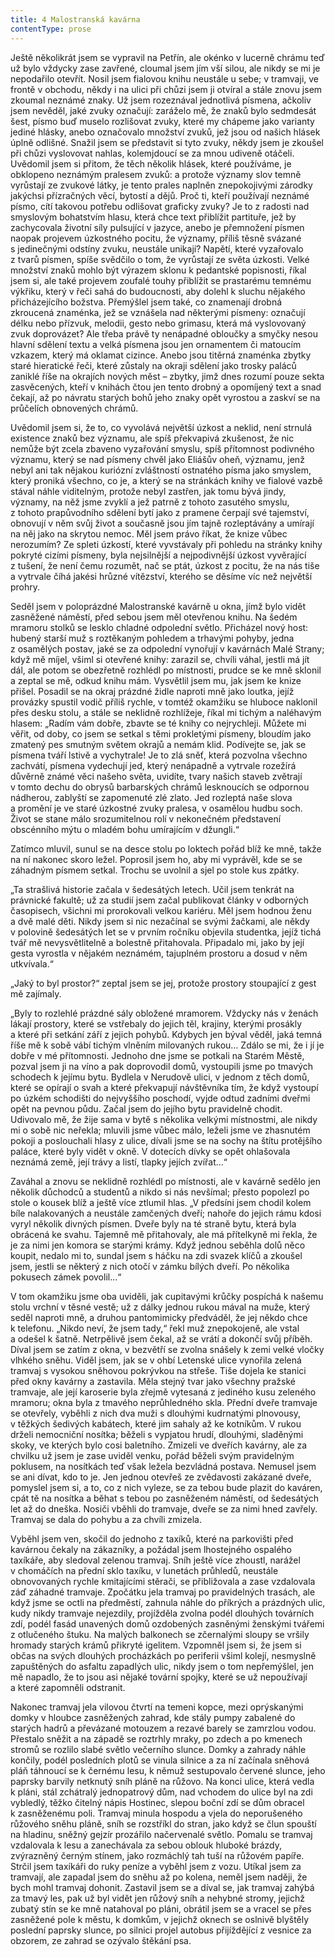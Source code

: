 ```yaml
---
title: 4 Malostranská kavárna
contentType: prose
---
```


<section>

Ještě několikrát jsem se vypravil na Petřín, ale okénko v lucerně chrámu teď už bylo vždycky zase zavřené, cloumal jsem jím vší silou, ale nikdy se mi je nepodařilo otevřít. Nosil jsem fialovou knihu neustále u sebe; v tramvaji, ve frontě v obchodu, někdy i na ulici při chůzi jsem ji otvíral a stále znovu jsem zkoumal neznámé znaky. Už jsem rozeznával jednotlivá písmena, ačkoliv jsem nevěděl, jaké zvuky označují: zaráželo mě, že znaků bylo sedmdesát šest, písmo buď muselo rozlišovat zvuky, které my chápeme jako varianty jediné hlásky, anebo označovalo množství zvuků, jež jsou od našich hlásek úplně odlišné. Snažil jsem se představit si tyto zvuky, někdy jsem je zkoušel při chůzi vyslovovat nahlas, kolemjdoucí se za mnou udiveně otáčeli. Uvědomil jsem si přitom, že těch několik hlásek, které používáme, je obklopeno neznámým pralesem zvuků: a protože významy slov temně vyrůstají ze zvukové látky, je tento prales naplněn znepokojivými zárodky jakýchsi přízračných věcí, bytostí a dějů. Proč ti, kteří používají neznámé písmo, cítí takovou potřebu odlišovat graficky zvuky? Je to z radosti nad smyslovým bohatstvím hlasu, která chce text přiblížit partituře, jež by zachycovala životní síly pulsující v jazyce, anebo je přemnožení písmen naopak projevem úzkostného pocitu, že významy, příliš těsně svázané s jedinečnými odstíny zvuku, neustále unikají? Napětí, které vyzařovalo z tvarů písmen, spíše svědčilo o tom, že vyrůstají ze světa úzkosti. Velké množství znaků mohlo být výrazem sklonu k pedantské popisnosti, říkal jsem si, ale také projevem zoufalé touhy přiblížit se prastarému temnému výkřiku, který v řeči sahá do budoucnosti, aby dolehl k sluchu nějakého přicházejícího božstva. Přemýšlel jsem také, co znamenají drobná zkroucená znaménka, jež se vznášela nad některými písmeny: označují délku nebo přízvuk, melodii, gesto nebo grimasu, která má vyslovovaný zvuk doprovázet? Ale třeba právě ty nenápadné obloučky a smyčky nesou hlavní sdělení textu a velká písmena jsou jen ornamentem či matoucím vzkazem, který má oklamat cizince. Anebo jsou titěrná znaménka zbytky staré hieratické řeči, které zůstaly na okraji sdělení jako trosky paláců zaniklé říše na okrajích nových měst – zbytky, jimž dnes rozumí pouze sekta zasvěcených, kteří v knihách čtou jen tento drobný a opomíjený text a snad čekají, až po návratu starých bohů jeho znaky opět vyrostou a zaskví se na průčelích obnovených chrámů.

Uvědomil jsem si, že to, co vyvolává největší úzkost a neklid, není strnulá existence znaků bez významu, ale spíš překvapivá zkušenost, že nic nemůže být zcela zbaveno vyzařování smyslu, spíš přítomnost podivného významu, který se nad písmeny chvěl jako Eliášův oheň, významu, jenž nebyl ani tak nějakou kuriózní zvláštností ostnatého písma jako smyslem, který proniká všechno, co je, a který se na stránkách knihy ve fialové vazbě stával náhle viditelným, protože nebyl zastřen, jak tomu bývá jindy, významy, na něž jsme zvyklí a jež patrně z tohoto zasutého smyslu, z tohoto prapůvodního sdělení bytí jako z pramene čerpají své tajemství, obnovují v něm svůj život a současně jsou jím tajně rozleptávány a umírají na něj jako na skrytou nemoc. Měl jsem právo říkat, že knize vůbec nerozumím? Ze spleti úzkostí, které vyvstávaly při pohledu na stránky knihy pokryté cizími písmeny, byla nejsilnější a nejpodivnější úzkost vyvěrající z tušení, že není čemu rozumět, nač se ptát, úzkost z pocitu, že na nás tiše a vytrvale číhá jakési hrůzné vítězství, kterého se děsíme víc než největší prohry.

Seděl jsem v poloprázdné Malostranské kavárně u okna, jímž bylo vidět zasněžené náměstí, před sebou jsem měl otevřenou knihu. Na šedém mramoru stolků se lesklo chladné odpolední světlo. Přicházel nový host: hubený starší muž s roztěkaným pohledem a trhavými pohyby, jedna z osamělých postav, jaké se za odpolední vynořují v kavárnách Malé Strany; když mě míjel, všiml si otevřené knihy: zarazil se, chvíli váhal, jestli má jít dál, ale potom se obezřetně rozhlédl po místnosti, prudce se ke mně sklonil a zeptal se mě, odkud knihu mám. Vysvětlil jsem mu, jak jsem ke knize přišel. Posadil se na okraj prázdné židle naproti mně jako loutka, jejíž provázky spustil vodič příliš rychle, v tomtéž okamžiku se hluboce naklonil přes desku stolu, a stále se neklidně rozhlížeje, říkal mi tichým a naléhavým hlasem: „Radím vám dobře, zbavte se té knihy co nejrychleji. Můžete mi věřit, od doby, co jsem se setkal s těmi prokletými písmeny, bloudím jako zmatený pes smutným světem okrajů a nemám klid. Podívejte se, jak se písmena tváří lstivě a vychytrale! Je to zlá sněť, která pozvolna všechno zachvátí, písmena vydechují jed, který nenápadně a vytrvale rozežírá důvěrně známé věci našeho světa, uvidíte, tvary našich staveb zvětrají v tomto dechu do obrysů barbarských chrámů lesknoucích se odpornou nádherou, zablyští se zapomenuté zlé zlato. Jed rozleptá naše slova a promění je ve staré úzkostné zvuky pralesa, v osamělou hudbu soch. Život se stane málo srozumitelnou rolí v nekonečném představení obscénního mýtu o mladém bohu umírajícím v džungli.“

Zatímco mluvil, sunul se na desce stolu po loktech pořád blíž ke mně, takže na ní nakonec skoro ležel. Poprosil jsem ho, aby mi vyprávěl, kde se se záhadným písmem setkal. Trochu se uvolnil a sjel po stole kus zpátky.

„Ta strašlivá historie začala v šedesátých letech. Učil jsem tenkrát na právnické fakultě; už za studií jsem začal publikovat články v odborných časopisech, všichni mi prorokovali velkou kariéru. Měl jsem hodnou ženu a dvě malé děti. Nikdy jsem si nic nezačínal se svými žačkami, ale někdy v polovině šedesátých let se v prvním ročníku objevila studentka, jejíž tichá tvář mě nevysvětlitelně a bolestně přitahovala. Připadalo mi, jako by její gesta vyrostla v nějakém neznámém, tajuplném prostoru a dosud v něm utkvívala.“

„Jaký to byl prostor?“ zeptal jsem se jej, protože prostory stoupající z gest mě zajímaly.

„Byly to rozlehlé prázdné sály obložené mramorem. Vždycky nás v ženách lákají prostory, které se vstřebaly do jejich těl, krajiny, kterými prosákly a které při setkání září z jejich pohybů. Kdybych jen býval věděl, jaká temná říše mě k sobě vábí tichým vlněním milovaných rukou… Zdálo se mi, že i jí je dobře v mé přítomnosti. Jednoho dne jsme se potkali na Starém Městě, pozval jsem ji na víno a pak doprovodil domů, vystoupili jsme po tmavých schodech k jejímu bytu. Bydlela v Nerudově ulici, v jednom z těch domů, které se opírají o svah a které překvapují návštěvníka tím, že když vystoupí po úzkém schodišti do nejvyššího poschodí, vyjde odtud zadními dveřmi opět na pevnou půdu. Začal jsem do jejího bytu pravidelně chodit. Udivovalo mě, že žije sama v bytě s několika velkými místnostmi, ale nikdy mi o sobě nic neřekla; mluvili jsme vůbec málo, leželi jsme ve zhasnutém pokoji a poslouchali hlasy z ulice, dívali jsme se na sochy na štítu protějšího paláce, které byly vidět v okně. V dotecích dívky se opět ohlašovala neznámá země, její trávy a listí, tlapky jejích zvířat…“

Zaváhal a znovu se neklidně rozhlédl po místnosti, ale v kavárně sedělo jen několik důchodců a studentů a nikdo si nás nevšímal; přesto popolezl po stole o kousek blíž a ještě více ztlumil hlas. „V předsíni jsem chodil kolem bíle nalakovaných a neustále zamčených dveří; nahoře do jejich rámu kdosi vyryl několik divných písmen. Dveře byly na té straně bytu, která byla obrácená ke svahu. Tajemně mě přitahovaly, ale má přítelkyně mi řekla, že je za nimi jen komora se starými krámy. Když jednou seběhla dolů něco koupit, nedalo mi to, sundal jsem s háčku na zdi svazek klíčů a zkoušel jsem, jestli se některý z nich otočí v zámku bílých dveří. Po několika pokusech zámek povolil…“

V tom okamžiku jsme oba uviděli, jak cupitavými krůčky pospíchá k našemu stolu vrchní v těsné vestě; už z dálky jednou rukou mával na muže, který seděl naproti mně, a druhou pantomimicky předváděl, že jej někdo chce k telefonu. „Nikdo neví, že jsem tady,“ řekl muž znepokojeně, ale vstal a odešel k šatně. Netrpělivě jsem čekal, až se vrátí a dokončí svůj příběh. Díval jsem se zatím z okna, v bezvětří se zvolna snášely k zemi velké vločky vlhkého sněhu. Viděl jsem, jak se v ohbí Letenské ulice vynořila zelená tramvaj s vysokou sněhovou pokrývkou na střeše. Tiše dojela ke stanici před okny kavárny a zastavila. Měla stejný tvar jako všechny pražské tramvaje, ale její karoserie byla zřejmě vytesaná z jediného kusu zeleného mramoru; okna byla z tmavého neprůhledného skla. Přední dveře tramvaje se otevřely, vyběhli z nich dva muži s dlouhými kudrnatými plnovousy, v těžkých šedivých kabátech, které jim sahaly až ke kotníkům. V rukou drželi nemocniční nosítka; běželi s vypjatou hrudí, dlouhými, sladěnými skoky, ve kterých bylo cosi baletního. Zmizeli ve dveřích kavárny, ale za chvilku už jsem je zase uviděl venku, pořád běželi svým pravidelným poklusem, na nosítkách teď však ležela bezvládná postava. Nemusel jsem se ani dívat, kdo to je. Jen jednou otevřeš ze zvědavosti zakázané dveře, pomyslel jsem si, a to, co z nich vyleze, se za tebou bude plazit do kaváren, cpát tě na nosítka a běhat s tebou po zasněženém náměstí, od šedesátých let až do dneška. Nosiči vběhli do tramvaje, dveře se za nimi hned zavřely. Tramvaj se dala do pohybu a za chvíli zmizela.

Vyběhl jsem ven, skočil do jednoho z taxíků, které na parkovišti před kavárnou čekaly na zákazníky, a požádal jsem lhostejného ospalého taxíkáře, aby sledoval zelenou tramvaj. Sníh ještě více zhoustl, narážel v chomáčích na přední sklo taxíku, v lunetách průhledů, neustále obnovovaných rychle kmitajícími stěrači, se přibližovala a zase vzdalovala záď záhadné tramvaje. Zpočátku jela tramvaj po pravidelných trasách, ale když jsme se octli na předměstí, zahnula náhle do příkrých a prázdných ulic, kudy nikdy tramvaje nejezdily, projížděla zvolna podél dlouhých továrních zdí, podél fasád unavených domů ozdobených zasněnými ženskými tvářemi z otlučeného štuku. Na malých balkonech se zčernalými sloupy se vršily hromady starých krámů přikryté igelitem. Vzpomněl jsem si, že jsem si občas na svých dlouhých procházkách po periferii všiml kolejí, nesmyslně zapuštěných do asfaltu zapadlých ulic, nikdy jsem o tom nepřemýšlel, jen mě napadlo, že to jsou asi nějaké tovární spojky, které se už nepoužívají a které zapomněli odstranit.

Nakonec tramvaj jela vilovou čtvrtí na temeni kopce, mezi oprýskanými domky v hloubce zasněžených zahrad, kde stály pumpy zabalené do starých hadrů a převázané motouzem a rezavé barely se zamrzlou vodou. Přestalo sněžit a na západě se roztrhly mraky, po zdech a po kmenech stromů se rozlilo slabé světlo večerního slunce. Domky a zahrady náhle končily, podél posledních plotů se vinula silnice a za ní začínala sněhová pláň táhnoucí se k černému lesu, k němuž sestupovalo červené slunce, jeho paprsky barvily netknutý sníh pláně na růžovo. Na konci ulice, která vedla k pláni, stál zchátralý jednopatrový dům, nad vchodem do ulice byl na zdi vybledlý, těžko čitelný nápis Hostinec, slepou boční zdí se dům obracel k zasněženému poli. Tramvaj minula hospodu a vjela do neporušeného růžového sněhu pláně, sníh se rozstříkl do stran, jako když se člun spouští na hladinu, sněžný gejzír prozářilo načervenalé světlo. Pomalu se tramvaj vzdalovala k lesu a zanechávala za sebou oblouk hluboké brázdy, zvýrazněný černým stínem, jako rozmáchlý tah tuší na růžovém papíře. Strčil jsem taxíkáři do ruky peníze a vyběhl jsem z vozu. Utíkal jsem za tramvají, ale zapadal jsem do sněhu až po kolena, neměl jsem naději, že bych mohl tramvaj dohonit. Zastavil jsem se a díval se, jak tramvaj zahýbá za tmavý les, pak už byl vidět jen růžový sníh a nehybné stromy, jejichž zubatý stín se ke mně natahoval po pláni, obrátil jsem se a vracel se přes zasněžené pole k městu, k domkům, v jejichž oknech se oslnivě blyštěly poslední paprsky slunce, po silnici projel autobus přijíždějící z vesnice za obzorem, ze zahrad se ozývalo štěkání psa.

</section>
